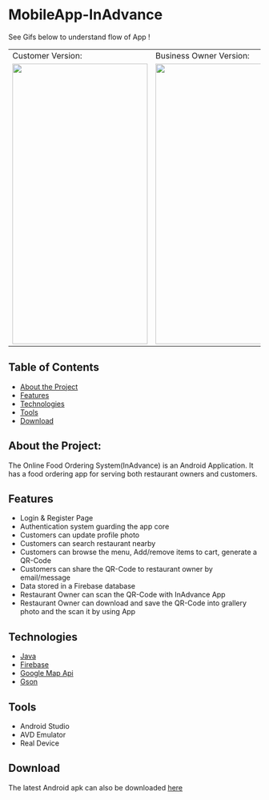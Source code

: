 # MobileApp-InAdvance

See Gifs below to understand flow of App !
<table>
  <tr>
    <td> Customer Version: </td>
     <td>Business Owner Version: </td>
  </tr>
  <tr style="align:center">
    <td> <img src="signinAsCustomer.gif" width=270 height=560></td>
    <td><img src="signinAsBusiness.gif" width=270 height=560></td>
  </tr>
 </table>
 
## Table of Contents
* [About the Project](#about-the-project)
* [Features](#features)
* [Technologies](#technologies)
* [Tools](#tools)
* [Download](#download)

## About the Project:
The Online Food Ordering System(InAdvance) is an Android Application. It has a food ordering app for serving both restaurant owners and customers.


## Features
- Login & Register Page
- Authentication system guarding the app core
- Customers can update profile photo
- Customers can search restaurant nearby
- Customers can browse the menu, Add/remove items to cart, generate a QR-Code
- Customers can share the QR-Code to restaurant owner by email/message
- Data stored in a Firebase database
- Restaurant Owner can scan the QR-Code with InAdvance App
- Restaurant Owner can download and save the QR-Code into grallery photo and the scan it by using App 


## Technologies
  - [Java](https://go.java/?intcmp=gojava-banner-java-com) 
  - [Firebase](https://firebase.google.com/) 
  - [Google Map Api](https://developers.google.com/maps/documentation/android-sdk/current-place-tutorial)
  - [Gson](https://github.com/google/gson)

## Tools
  - Android Studio
  - AVD Emulator
  - Real Device

## Download
The latest Android apk can also be downloaded [here](files/InAdvance.apk)




